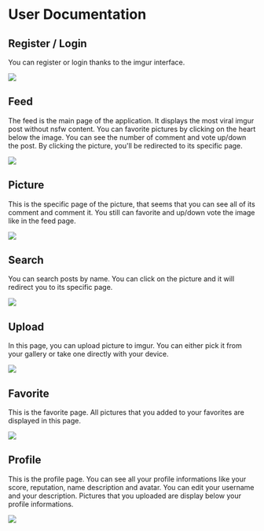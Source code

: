 # User Documentation

## Register / Login

You can register or login thanks to the imgur interface.

![](../screenshots/register-page.png)

## Feed

The feed is the main page of the application. It displays the most viral imgur post without nsfw content. You can favorite pictures by clicking on the heart below the image. You can see the number of comment and vote up/down the post.
By clicking the picture, you'll be redirected to its specific page.

![](../screenshots/feed-page.png)

## Picture

This is the specific page of the picture, that seems that you can see all of its comment and comment it. You still can favorite and up/down vote the image like in the feed page.

![](../screenshots/image-page.png)

## Search

You can search posts by name. You can click on the picture and it will redirect you to its specific page.

![](../screenshots/search-page.png)


## Upload

In this page, you can upload picture to imgur. You can either pick it from your gallery or take one directly with your device.

![](../screenshots/upload-page.png)

## Favorite

This is the favorite page. All pictures that you added to your favorites are displayed in this page.

![](../screenshots/favorite-page.png)

## Profile

This is the profile page. You can see all your profile informations like your score, reputation, name description and avatar. You can edit your username and your description. Pictures that you uploaded are display below your profile informations.

![](../screenshots/profile-page.png)
